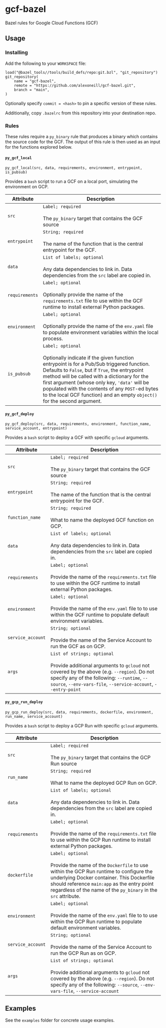 # gcf-bazel

Bazel rules for Google Cloud Functions (GCF)

## Usage

### Installing

Add the following to your `WORKSPACE` file:

```bazel
load("@bazel_tools//tools/build_defs/repo:git.bzl", "git_repository")
git_repository(
    name = "gcf-bazel",
    remote = "https://github.com/alexoneill/gcf-bazel.git",
    branch = "main",
)
```

Optionally specify `commit = <hash>` to pin a specific version of these rules.

Additionally, copy `.bazelrc` from this repository into your destination repo.

### Rules

These rules require a `py_binary` rule that produces a binary which contains
the source code for the GCF. The output of this rule is then used as an input
for the functions explored below.

#### `py_gcf_local`

```
py_gcf_local(src, data, requirements, environment, entrypoint, is_pubsub)
```

Provides a `bash` script to run a GCF on a local port, simulating the
environment on GCP.

| Attribute | Description |
| --------- | ----------- |
| `src` |  `Label; required` <br><br> The `py_binary` target that contains the GCF source |
| `entrypoint` | `String; required` <br><br> The name of the function that is the central entrypoint for the GCF. |
| `data` | `List of labels; optional` <br><br> Any data dependencies to link in. Data dependencies from the `src` label are copied in. |
| `requirements` | `Label; optional` <br><br> Optionally provide the name of the `requirements.txt` file to use within the GCF runtime to install external Python packages. |
| `environment` | `Label; optional` <br><br> Optionally provide the name of the `env.yaml` file to populate environment variables within the local process. |
| `is_pubsub` | `Label; optional` <br><br> Optionally indicate if the given function entrypoint is for a Pub/Sub triggered function. Defaults to `False`, but if `True`, the entrypoint method will be called with a dictionary for the first argument (whose only key, `'data'` will be populated with the contents of any `POST`-ed bytes to the local GCF function) and an empty `object()` for the second argument. |

#### `py_gcf_deploy`

```
py_gcf_deploy(src, data, requirements, environment, function_name, service_account, entrypoint)
```

Provides a `bash` script to deploy a GCF with specific `gcloud` arguments.

| Attribute | Description |
| --------- | ----------- |
| `src` |  `Label; required` <br><br> The `py_binary` target that contains the GCF source |
| `entrypoint` | `String; required` <br><br> The name of the function that is the central entrypoint for the GCF. |
| `function_name` | `String; required` <br><br> What to name the deployed GCF function on GCP. |
| `data` | `List of labels; optional` <br><br> Any data dependencies to link in. Data dependencies from the `src` label are copied in. |
| `requirements` | `Label; optional` <br><br> Provide the name of the `requirements.txt` file to use within the GCF runtime to install external Python packages. |
| `environment` | `Label; optional` <br><br> Provide the name of the `env.yaml` file to to use within the GCF runtime to populate default environment variables. |
| `service_account` | `String; optional` <br><br> Provide the name of the Service Account to run the GCF as on GCP. |
| `args` | `List of strings; optional` <br><br> Provide additional arguments to `gcloud` not covered by the above (e.g. `--region`). Do not specify any of the following: `--runtime`, `--source`, `--env-vars-file`, `--service-account`, `--entry-point` |

#### `py_gcp_run_deploy`

```
py_gcp_run_deploy(src, data, requirements, dockerfile, environment, run_name, service_account)
```

Provides a `bash` script to deploy a GCP Run with specific `gcloud` arguments.

| Attribute | Description |
| --------- | ----------- |
| `src` |  `Label; required` <br><br> The `py_binary` target that contains the GCP Run source |
| `run_name` | `String; required` <br><br> What to name the deployed GCP Run on GCP. |
| `data` | `List of labels; optional` <br><br> Any data dependencies to link in. Data dependencies from the `src` label are copied in. |
| `requirements` | `Label; optional` <br><br> Provide the name of the `requirements.txt` file to use within the GCP Run runtime to install external Python packages. |
| `dockerfile` | `Label; optional` <br><br> Provide the name of the `Dockerfile` to use within the GCP Run runtime to configure the underlying Docker container. This Dockerfile should reference `main:app` as the entry point regardless of the name of the `py_binary` in the `src` attribute. |
| `environment` | `Label; optional` <br><br> Provide the name of the `env.yaml` file to to use within the GCP Run runtime to populate default environment variables. |
| `service_account` | `String; optional` <br><br> Provide the name of the Service Account to run the GCP Run as on GCP. |
| `args` | `List of strings; optional` <br><br> Provide additional arguments to `gcloud` not covered by the above (e.g. `--region`). Do not specify any of the following: `--source`, `--env-vars-file`, `--service-account` |

## Examples

See the `examples` folder for concrete usage examples.
